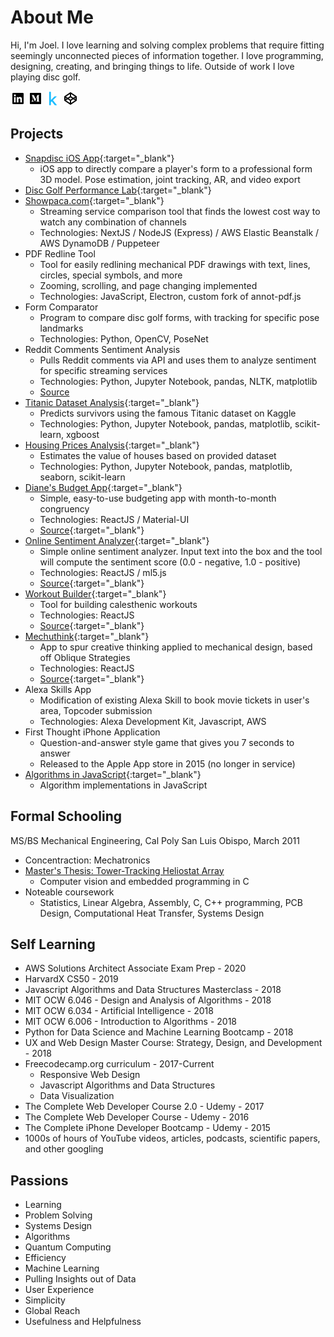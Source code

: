 # About Me

Hi, I'm Joel. I love learning and solving complex problems that require fitting seemingly unconnected pieces of information together. I love programming, designing, creating, and bringing things to life. Outside of work I love playing disc golf.

[<img src="https://github.com/joelmasters/about-me/blob/master/linkedin-box-fill.png" target="_blank">](https://www.linkedin.com/in/joelmasters) [<img src="https://github.com/joelmasters/about-me/blob/master/medium-fill.png" target="_blank">](https://joelmasters.medium.com) [<img src="https://github.com/joelmasters/about-me/blob/master/kaggle-logo.png">](https://www.kaggle.com/joelmasters) [<img src="https://github.com/joelmasters/about-me/blob/master/codepen-fill.png" target="_blank">](https://www.codepen.io/joelmasters)

## Projects
- [Snapdisc iOS App](https://apps.apple.com/us/app/snapdisc/id6471839863){:target="_blank"}
    - iOS app to directly compare a player's form to a professional form 3D model. Pose estimation, joint tracking, AR, and video export
- [Disc Golf Performance Lab](https://www.discgolfperformancelab.com){:target="_blank"}
- [Showpaca.com](https://showpaca.com){:target="_blank"}
    - Streaming service comparison tool that finds the lowest cost way to watch any combination of channels
    - Technologies: NextJS / NodeJS (Express) / AWS Elastic Beanstalk / AWS DynamoDB / Puppeteer
- PDF Redline Tool
    - Tool for easily redlining mechanical PDF drawings with text, lines, circles, special symbols, and more
    - Zooming, scrolling, and page changing implemented
    - Technologies: JavaScript, Electron, custom fork of annot-pdf.js
- Form Comparator
    - Program to compare disc golf forms, with tracking for specific pose landmarks
    - Technologies: Python, OpenCV, PoseNet 
- Reddit Comments Sentiment Analysis
    - Pulls Reddit comments via API and uses them to analyze sentiment for specific streaming services
    - Technologies: Python, Jupyter Notebook, pandas, NLTK, matplotlib
    - [Source](https://github.com/joelmasters/showpaca-sentiment-analysis)
- [Titanic Dataset Analysis](https://www.kaggle.com/joelmasters/titanic-analysis){:target="_blank"}
    - Predicts survivors using the famous Titanic dataset on Kaggle
    - Technologies: Python, Jupyter Notebook, pandas, matplotlib, scikit-learn, xgboost
- [Housing Prices Analysis](https://www.kaggle.com/joelmasters/housing-prices-kernel){:target="_blank"}
    - Estimates the value of houses based on provided dataset
    - Technologies: Python, Jupyter Notebook, pandas, matplotlib, seaborn, scikit-learn
- [Diane's Budget App](https://joelmasters.github.io/dianes-budget-app){:target="_blank"}
    - Simple, easy-to-use budgeting app with month-to-month congruency
    - Technologies: ReactJS / Material-UI
    - [Source](https://github.com/joelmasters/dianes-budget-app){:target="_blank"}
- [Online Sentiment Analyzer](https://5fb5f7ade73ced65c15ebb9d--nifty-mestorf-ed06ab.netlify.app/){:target="_blank"}
    - Simple online sentiment analyzer. Input text into the box and the tool will compute the sentiment score (0.0 - negative, 1.0 - positive)
    - Technologies: ReactJS / ml5.js
    - [Source](https://github.com/joelmasters/sentiment-analyzer){:target="_blank"}
- [Workout Builder](https://joelmasters.github.io/workout-builder){:target="_blank"}
    - Tool for building calesthenic workouts
    - Technologies: ReactJS
    - [Source](https://github.com/joelmasters/workout-builder){:target="_blank"}
- [Mechuthink](https://joelmasters.github.io/mechuthink/){:target="_blank"}
    - App to spur creative thinking applied to mechanical design, based off Oblique Strategies
    - Technologies: ReactJS
    - [Source](https://github.com/joelmasters/mechuthink){:target="_blank"}
- Alexa Skills App
    - Modification of existing Alexa Skill to book movie tickets in user's area, Topcoder submission
    - Technologies: Alexa Development Kit, Javascript, AWS
- First Thought iPhone Application
    - Question-and-answer style game that gives you 7 seconds to answer
    - Released to the Apple App store in 2015 (no longer in service)
- [Algorithms in JavaScript](https://github.com/joelmasters/algorithmsInJS){:target="_blank"}
    - Algorithm implementations in JavaScript

## Formal Schooling
MS/BS Mechanical Engineering, Cal Poly San Luis Obispo, March 2011
- Concentraction: Mechatronics
- [Master's Thesis: Tower-Tracking Heliostat Array](https://digitalcommons.calpoly.edu/cgi/viewcontent.cgi?article=1507&context=theses)
    - Computer vision and embedded programming in C
- Noteable coursework
    - Statistics, Linear Algebra, Assembly, C, C++ programming, PCB Design, Computational Heat Transfer, Systems Design

## Self Learning
- AWS Solutions Architect Associate Exam Prep - 2020
- HarvardX CS50 - 2019
- Javascript Algorithms and Data Structures Masterclass - 2018
- MIT OCW 6.046 - Design and Analysis of Algorithms - 2018
- MIT OCW 6.034 - Artificial Intelligence - 2018
- MIT OCW 6.006 - Introduction to Algorithms - 2018  
- Python for Data Science and Machine Learning Bootcamp - 2018
- UX and Web Design Master Course: Strategy, Design, and Development - 2018
- Freecodecamp.org curriculum - 2017-Current
    - Responsive Web Design
    - Javascript Algorithms and Data Structures
    - Data Visualization
- The Complete Web Developer Course 2.0 - Udemy - 2017
- The Complete Web Developer Course - Udemy - 2016
- The Complete iPhone Developer Bootcamp - Udemy - 2015
- 1000s of hours of YouTube videos, articles, podcasts, scientific papers, and other googling

## Passions
- Learning
- Problem Solving
- Systems Design
- Algorithms
- Quantum Computing
- Efficiency
- Machine Learning
- Pulling Insights out of Data
- User Experience
- Simplicity
- Global Reach
- Usefulness and Helpfulness



